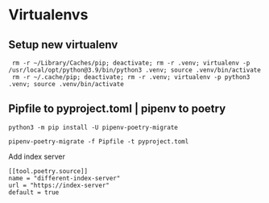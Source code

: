 # Virtualenvs

## Setup new virtualenv

```
 rm -r ~/Library/Caches/pip; deactivate; rm -r .venv; virtualenv -p /usr/local/opt/python@3.9/bin/python3 .venv; source .venv/bin/activate
 rm -r ~/.cache/pip; deactivate; rm -r .venv; virtualenv -p python3 .venv; source .venv/bin/activate
```

## Pipfile to pyproject.toml | pipenv to poetry

```
python3 -m pip install -U pipenv-poetry-migrate

pipenv-poetry-migrate -f Pipfile -t pyproject.toml
```

Add index server

```
[[tool.poetry.source]]
name = "different-index-server"
url = "https://index-server"
default = true
```

